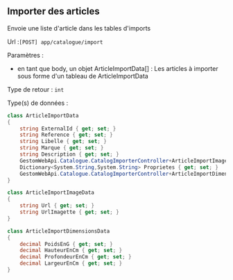 ## <span id='importerarticles'>Importer des articles</span>

Envoie une liste d'article dans les tables d'imports

Url :`[POST] app/catalogue/import`

Paramètres : 

- en tant que body, un objet ArticleImportData[] : Les articles à importer sous forme d'un tableau de ArticleImportData

Type de retour : `int`

Type(s) de données :

```csharp
class ArticleImportData
{
	string ExternalId { get; set; }
	string Reference { get; set; }
	string Libelle { get; set; }
	string Marque { get; set; }
	string Description { get; set; }
	GestomWebApi.Catalogue.CatalogImporterController+ArticleImportImageData[] Images { get; set; }
	Dictionary<System.String,System.String> Proprietes { get; set; }
	GestomWebApi.Catalogue.CatalogImporterController+ArticleImportDimensionsData Dimensions { get; set; }
}

class ArticleImportImageData
{
	string Url { get; set; }
	string UrlImagette { get; set; }
}

class ArticleImportDimensionsData
{
	decimal PoidsEnG { get; set; }
	decimal HauteurEnCm { get; set; }
	decimal ProfondeurEnCm { get; set; }
	decimal LargeurEnCm { get; set; }
}

```

